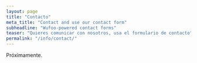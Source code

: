 ```yaml
---
layout: page
title: "Contacto"
meta_title: "Contact and use our contact form"
subheadline: "Wufoo-powered contact forms"
teaser: "Quieres comunicar con nosotros, usa el formulario de contacto"
permalink: "/info/contact/"
---
```

Próximamente.
